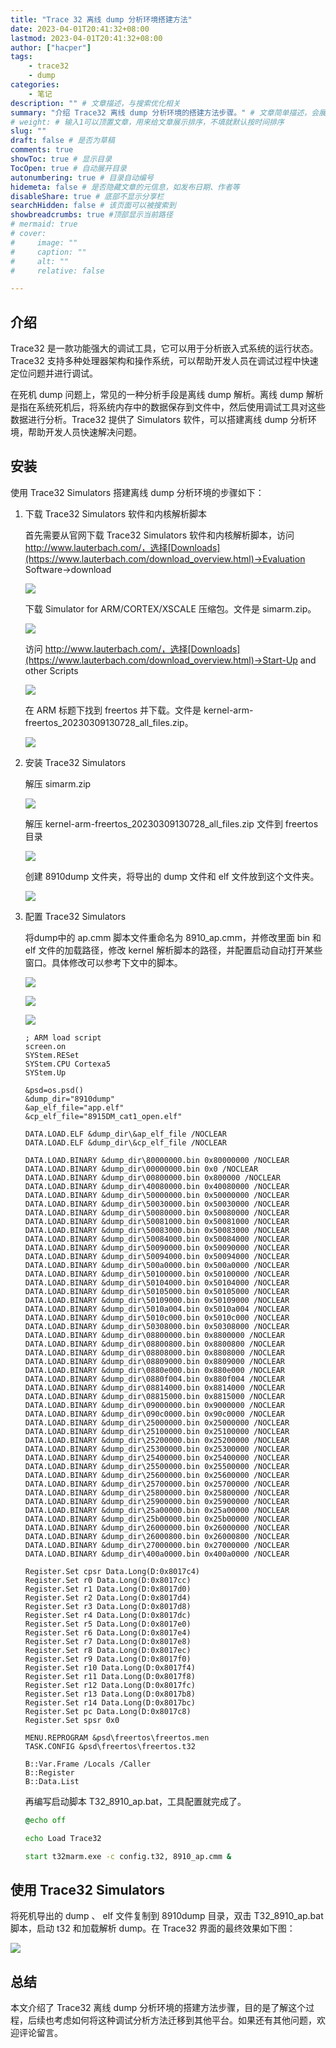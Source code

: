 ```yaml
---
title: "Trace 32 离线 dump 分析环境搭建方法"
date: 2023-04-01T20:41:32+08:00
lastmod: 2023-04-01T20:41:32+08:00
author: ["hacper"]
tags:
    - trace32
    - dump
categories:
    - 笔记
description: "" # 文章描述，与搜索优化相关
summary: "介绍 Trace32 离线 dump 分析环境的搭建方法步骤。" # 文章简单描述，会展示在主页
# weight: # 输入1可以顶置文章，用来给文章展示排序，不填就默认按时间排序
slug: ""
draft: false # 是否为草稿
comments: true
showToc: true # 显示目录
TocOpen: true # 自动展开目录
autonumbering: true # 目录自动编号
hidemeta: false # 是否隐藏文章的元信息，如发布日期、作者等
disableShare: true # 底部不显示分享栏
searchHidden: false # 该页面可以被搜索到
showbreadcrumbs: true #顶部显示当前路径
# mermaid: true
# cover:
#     image: ""
#     caption: ""
#     alt: ""
#     relative: false

---
```


## 介绍

Trace32 是一款功能强大的调试工具，它可以用于分析嵌入式系统的运行状态。Trace32 支持多种处理器架构和操作系统，可以帮助开发人员在调试过程中快速定位问题并进行调试。

在死机 dump 问题上，常见的一种分析手段是离线 dump 解析。离线 dump 解析是指在系统死机后，将系统内存中的数据保存到文件中，然后使用调试工具对这些数据进行分析。Trace32 提供了 Simulators 软件，可以搭建离线 dump 分析环境，帮助开发人员快速解决问题。

## 安装

使用 Trace32 Simulators 搭建离线 dump 分析环境的步骤如下：

1. 下载 Trace32 Simulators 软件和内核解析脚本

   首先需要从官网下载 Trace32 Simulators 软件和内核解析脚本，访问 http://www.lauterbach.com/，选择[Downloads](https://www.lauterbach.com/download_overview.html)->Evaluation Software->download

   ![](https://jsd.cdn.zzko.cn/gh/hacperme/picx_hosting@master/20210507/image-20230401195541102.1yjzs7ym5z7k.png)

   下载 Simulator for ARM/CORTEX/XSCALE 压缩包。文件是 simarm.zip。

   ![](https://jsd.cdn.zzko.cn/gh/hacperme/picx_hosting@master/20210507/image-20230401195317438.63myz14jucw0.png)

   访问 http://www.lauterbach.com/，选择[Downloads](https://www.lauterbach.com/download_overview.html)->Start-Up and other Scripts

   ![](https://jsd.cdn.zzko.cn/gh/hacperme/picx_hosting@master/20210507/image-20230401195727382.6qoq70op7no0.png)

   在 ARM 标题下找到 freertos 并下载。文件是 kernel-arm-freertos_20230309130728_all_files.zip。

   ![](https://jsd.cdn.zzko.cn/gh/hacperme/picx_hosting@master/20210507/image-20230401200023813.tctwl99utwg.png)

2. 安装 Trace32 Simulators 

   解压 simarm.zip

   ![](https://jsd.cdn.zzko.cn/gh/hacperme/picx_hosting@master/20210507/image-20230401201040881.3154gx8cwwi0.png)

   解压 kernel-arm-freertos_20230309130728_all_files.zip 文件到 freertos目录

   ![](https://jsd.cdn.zzko.cn/gh/hacperme/picx_hosting@master/20210507/image-20230401200938128.5dav0lsqe8g0.png)

   创建 8910dump 文件夹，将导出的 dump 文件和 elf 文件放到这个文件夹。

   ![](https://jsd.cdn.zzko.cn/gh/hacperme/picx_hosting@master/20210507/image-20230401202139622.673bxn0zdrk0.png)

3. 配置 Trace32 Simulators

   将dump中的 ap.cmm 脚本文件重命名为 8910_ap.cmm，并修改里面 bin 和 elf 文件的加载路径，修改 kernel 解析脚本的路径，并配置启动自动打开某些窗口。具体修改可以参考下文中的脚本。

   ![](https://jsd.cdn.zzko.cn/gh/hacperme/picx_hosting@master/20210507/image-20230401202800843.6w3l5x6eub00.png)

   ![](https://jsd.cdn.zzko.cn/gh/hacperme/picx_hosting@master/20210507/image-20230401202816890.53p20kj23eg0.png)

   ![](https://jsd.cdn.zzko.cn/gh/hacperme/picx_hosting@master/20210507/image-20230401202906005.2i40f2ibirq0.png)

   ```
   ; ARM load script
   screen.on
   SYStem.RESet
   SYStem.CPU Cortexa5
   SYStem.Up
   
   &psd=os.psd()
   &dump_dir="8910dump"
   &ap_elf_file="app.elf"
   &cp_elf_file="8915DM_cat1_open.elf"
   
   DATA.LOAD.ELF &dump_dir\&ap_elf_file /NOCLEAR
   DATA.LOAD.ELF &dump_dir\&cp_elf_file /NOCLEAR
   
   DATA.LOAD.BINARY &dump_dir\80000000.bin 0x80000000 /NOCLEAR
   DATA.LOAD.BINARY &dump_dir\00000000.bin 0x0 /NOCLEAR
   DATA.LOAD.BINARY &dump_dir\00800000.bin 0x800000 /NOCLEAR
   DATA.LOAD.BINARY &dump_dir\40080000.bin 0x40080000 /NOCLEAR
   DATA.LOAD.BINARY &dump_dir\50000000.bin 0x50000000 /NOCLEAR
   DATA.LOAD.BINARY &dump_dir\50030000.bin 0x50030000 /NOCLEAR
   DATA.LOAD.BINARY &dump_dir\50080000.bin 0x50080000 /NOCLEAR
   DATA.LOAD.BINARY &dump_dir\50081000.bin 0x50081000 /NOCLEAR
   DATA.LOAD.BINARY &dump_dir\50083000.bin 0x50083000 /NOCLEAR
   DATA.LOAD.BINARY &dump_dir\50084000.bin 0x50084000 /NOCLEAR
   DATA.LOAD.BINARY &dump_dir\50090000.bin 0x50090000 /NOCLEAR
   DATA.LOAD.BINARY &dump_dir\50094000.bin 0x50094000 /NOCLEAR
   DATA.LOAD.BINARY &dump_dir\500a0000.bin 0x500a0000 /NOCLEAR
   DATA.LOAD.BINARY &dump_dir\50100000.bin 0x50100000 /NOCLEAR
   DATA.LOAD.BINARY &dump_dir\50104000.bin 0x50104000 /NOCLEAR
   DATA.LOAD.BINARY &dump_dir\50105000.bin 0x50105000 /NOCLEAR
   DATA.LOAD.BINARY &dump_dir\50109000.bin 0x50109000 /NOCLEAR
   DATA.LOAD.BINARY &dump_dir\5010a004.bin 0x5010a004 /NOCLEAR
   DATA.LOAD.BINARY &dump_dir\5010c000.bin 0x5010c000 /NOCLEAR
   DATA.LOAD.BINARY &dump_dir\50308000.bin 0x50308000 /NOCLEAR
   DATA.LOAD.BINARY &dump_dir\08800000.bin 0x8800000 /NOCLEAR
   DATA.LOAD.BINARY &dump_dir\08800800.bin 0x8800800 /NOCLEAR
   DATA.LOAD.BINARY &dump_dir\08808000.bin 0x8808000 /NOCLEAR
   DATA.LOAD.BINARY &dump_dir\08809000.bin 0x8809000 /NOCLEAR
   DATA.LOAD.BINARY &dump_dir\0880e000.bin 0x880e000 /NOCLEAR
   DATA.LOAD.BINARY &dump_dir\0880f004.bin 0x880f004 /NOCLEAR
   DATA.LOAD.BINARY &dump_dir\08814000.bin 0x8814000 /NOCLEAR
   DATA.LOAD.BINARY &dump_dir\08815000.bin 0x8815000 /NOCLEAR
   DATA.LOAD.BINARY &dump_dir\09000000.bin 0x9000000 /NOCLEAR
   DATA.LOAD.BINARY &dump_dir\090c0000.bin 0x90c0000 /NOCLEAR
   DATA.LOAD.BINARY &dump_dir\25000000.bin 0x25000000 /NOCLEAR
   DATA.LOAD.BINARY &dump_dir\25100000.bin 0x25100000 /NOCLEAR
   DATA.LOAD.BINARY &dump_dir\25200000.bin 0x25200000 /NOCLEAR
   DATA.LOAD.BINARY &dump_dir\25300000.bin 0x25300000 /NOCLEAR
   DATA.LOAD.BINARY &dump_dir\25400000.bin 0x25400000 /NOCLEAR
   DATA.LOAD.BINARY &dump_dir\25500000.bin 0x25500000 /NOCLEAR
   DATA.LOAD.BINARY &dump_dir\25600000.bin 0x25600000 /NOCLEAR
   DATA.LOAD.BINARY &dump_dir\25700000.bin 0x25700000 /NOCLEAR
   DATA.LOAD.BINARY &dump_dir\25800000.bin 0x25800000 /NOCLEAR
   DATA.LOAD.BINARY &dump_dir\25900000.bin 0x25900000 /NOCLEAR
   DATA.LOAD.BINARY &dump_dir\25a00000.bin 0x25a00000 /NOCLEAR
   DATA.LOAD.BINARY &dump_dir\25b00000.bin 0x25b00000 /NOCLEAR
   DATA.LOAD.BINARY &dump_dir\26000000.bin 0x26000000 /NOCLEAR
   DATA.LOAD.BINARY &dump_dir\26000800.bin 0x26000800 /NOCLEAR
   DATA.LOAD.BINARY &dump_dir\27000000.bin 0x27000000 /NOCLEAR
   DATA.LOAD.BINARY &dump_dir\400a0000.bin 0x400a0000 /NOCLEAR
   
   Register.Set cpsr Data.Long(D:0x8017c4)
   Register.Set r0 Data.Long(D:0x8017cc)
   Register.Set r1 Data.Long(D:0x8017d0)
   Register.Set r2 Data.Long(D:0x8017d4)
   Register.Set r3 Data.Long(D:0x8017d8)
   Register.Set r4 Data.Long(D:0x8017dc)
   Register.Set r5 Data.Long(D:0x8017e0)
   Register.Set r6 Data.Long(D:0x8017e4)
   Register.Set r7 Data.Long(D:0x8017e8)
   Register.Set r8 Data.Long(D:0x8017ec)
   Register.Set r9 Data.Long(D:0x8017f0)
   Register.Set r10 Data.Long(D:0x8017f4)
   Register.Set r11 Data.Long(D:0x8017f8)
   Register.Set r12 Data.Long(D:0x8017fc)
   Register.Set r13 Data.Long(D:0x8017b8)
   Register.Set r14 Data.Long(D:0x8017bc)
   Register.Set pc Data.Long(D:0x8017c8)
   Register.Set spsr 0x0
   
   MENU.REPROGRAM &psd\freertos\freertos.men
   TASK.CONFIG &psd\freertos\freertos.t32
   
   B::Var.Frame /Locals /Caller
   B::Register
   B::Data.List
   
   ```

   再编写启动脚本 T32_8910_ap.bat，工具配置就完成了。

   ```bat
   @echo off
   
   echo Load Trace32
   
   start t32marm.exe -c config.t32, 8910_ap.cmm &
   ```



## 使用 Trace32 Simulators

将死机导出的 dump 、 elf 文件复制到 8910dump 目录，双击 T32_8910_ap.bat 脚本，启动 t32 和加载解析 dump。在 Trace32 界面的最终效果如下图：

![](https://jsd.cdn.zzko.cn/gh/hacperme/picx_hosting@master/20210507/image-20230401203205354.au4pooan13c.png)



## 总结

本文介绍了 Trace32 离线 dump 分析环境的搭建方法步骤，目的是了解这个过程，后续也考虑如何将这种调试分析方法迁移到其他平台。如果还有其他问题，欢迎评论留言。



